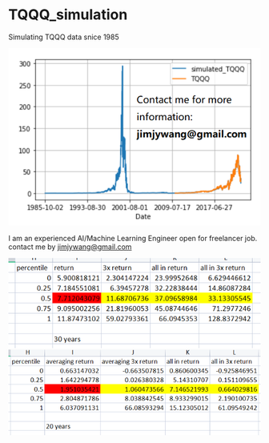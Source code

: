# TQQQ_simulation
Simulating TQQQ data snice 1985


<img src="tqqq%20(2).png" width="800">

I am an experienced AI/Machine Learning Engineer open for freelancer job. contact me by jimjywang@gmail.com

<img src="30%20y%20return.png" width="600">

<img src="20%20y%20return.png" width="600">
